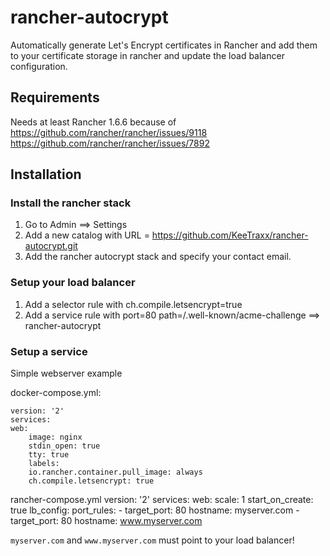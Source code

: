 # rancher-autocrypt

Automatically generate Let's Encrypt certificates in Rancher and add them to your certificate storage in rancher and update the load balancer configuration.

## Requirements

Needs at least Rancher 1.6.6 because of
https://github.com/rancher/rancher/issues/9118
https://github.com/rancher/rancher/issues/7892

## Installation

### Install the rancher stack

1. Go to Admin ==> Settings
2. Add a new catalog with URL = https://github.com/KeeTraxx/rancher-autocrypt.git
3. Add the rancher autocrypt stack and specify your contact email.

### Setup your load balancer

1. Add a selector rule with ch.compile.letsencrypt=true
2. Add a service rule with port=80 path=/.well-known/acme-challenge ==> rancher-autocrypt

### Setup a service

Simple webserver example

docker-compose.yml:

    version: '2'
    services:
    web:
        image: nginx
        stdin_open: true
        tty: true
        labels:
        io.rancher.container.pull_image: always
        ch.compile.letsencrypt: true


rancher-compose.yml
    version: '2'
    services:
    web:
        scale: 1
        start_on_create: true
        lb_config:
            port_rules:
            - target_port: 80
            hostname: myserver.com
            - target_port: 80
            hostname: www.myserver.com


`myserver.com` and `www.myserver.com` must point to your load balancer!
